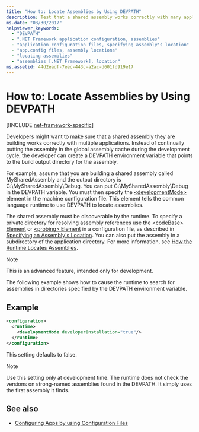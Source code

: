 ```yaml
---
title: "How to: Locate Assemblies by Using DEVPATH"
description: Test that a shared assembly works correctly with many applications in .NET by using an XML computer configuration file and the DEVPATH environment variable.
ms.date: "03/30/2017"
helpviewer_keywords:
  - "DEVPATH"
  - ".NET Framework application configuration, assemblies"
  - "application configuration files, specifying assembly's location"
  - "app.config files, assembly locations"
  - "locating assemblies"
  - "assemblies [.NET Framework], location"
ms.assetid: 44d2eadf-7eec-443c-a2ac-d601fd919e17
---
```

# How to: Locate Assemblies by Using DEVPATH

[!INCLUDE [net-framework-specific](../includes/net-framework-specific.md)]

Developers might want to make sure that a shared assembly they are building works correctly with multiple applications. Instead of continually putting the assembly in the global assembly cache during the development cycle, the developer can create a DEVPATH environment variable that points to the build output directory for the assembly.

 For example, assume that you are building a shared assembly called MySharedAssembly and the output directory is C:\MySharedAssembly\Debug. You can put C:\MySharedAssembly\Debug in the DEVPATH variable. You must then specify the [\<developmentMode>](./file-schema/runtime/developmentmode-element.md) element in the machine configuration file. This element tells the common language runtime to use DEVPATH to locate assemblies.

 The shared assembly must be discoverable by the runtime.  To specify a private directory for resolving assembly references use the [\<codeBase> Element](./file-schema/runtime/codebase-element.md) or [\<probing> Element](./file-schema/runtime/probing-element.md) in a configuration file, as described in [Specifying an Assembly's Location](specify-assembly-location.md).  You can also put the assembly in a subdirectory of the application directory. For more information, see [How the Runtime Locates Assemblies](../deployment/how-the-runtime-locates-assemblies.md).

> [!NOTE]
> This is an advanced feature, intended only for development.

 The following example shows how to cause the runtime to search for assemblies in directories specified by the DEVPATH environment variable.

## Example

```xml
<configuration>
  <runtime>
    <developmentMode developerInstallation="true"/>
  </runtime>
</configuration>
```

 This setting defaults to false.

> [!NOTE]
> Use this setting only at development time. The runtime does not check the versions on strong-named assemblies found in the DEVPATH. It simply uses the first assembly it finds.

## See also

- [Configuring Apps by using Configuration Files](index.md)
